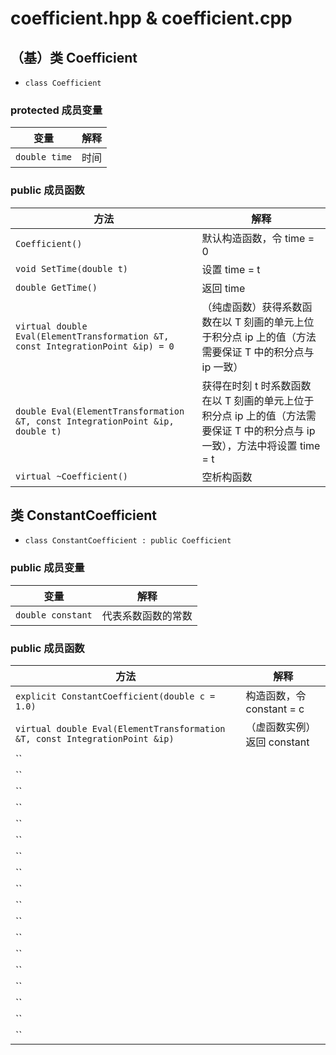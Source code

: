 # coefficient.hpp & coefficient.cpp
## （基）类 Coefficient
- `class Coefficient`
### protected 成员变量
| 变量 | 解释 |
| ---- | ---- |
| `double time` | 时间 |
### public 成员函数
| 方法 | 解释 |
| ---- | ---- |
| `Coefficient()` | 默认构造函数，令 time = 0 |
| `void SetTime(double t)` | 设置 time = t |
| `double GetTime()` | 返回 time |
| `virtual double Eval(ElementTransformation &T, const IntegrationPoint &ip) = 0` | （纯虚函数）获得系数函数在以 T 刻画的单元上位于积分点 ip 上的值（方法需要保证 T 中的积分点与 ip 一致） |
| `double Eval(ElementTransformation &T, const IntegrationPoint &ip, double t)` | 获得在时刻 t 时系数函数在以 T 刻画的单元上位于积分点 ip 上的值（方法需要保证 T 中的积分点与 ip 一致），方法中将设置 time = t |
| `virtual ~Coefficient()` | 空析构函数 |

## 类 ConstantCoefficient
- `class ConstantCoefficient : public Coefficient`
### public 成员变量
| 变量 | 解释 |
| ---- | ---- |
| `double constant` | 代表系数函数的常数 |
### public 成员函数
| 方法 | 解释 |
| ---- | ---- |
| `explicit ConstantCoefficient(double c = 1.0)` | 构造函数，令 constant = c |
| `virtual double Eval(ElementTransformation &T, const IntegrationPoint &ip)` | （虚函数实例）返回 constant |
| `` |  |
| `` |  |
| `` |  |
| `` |  |
| `` |  |
| `` |  |
| `` |  |
| `` |  |
| `` |  |
| `` |  |
| `` |  |
| `` |  |
| `` |  |
| `` |  |
| `` |  |
| `` |  |
| `` |  |
| `` |  |
